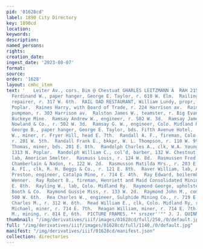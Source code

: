 ```yaml
---
pid: '01628cd'
label: 1890 City Directory
key: 1890cd
location: 
keywords: 
description: 
named_persons: 
rights: 
creation_date: 
ingest_date: '2023-08-07'
format: 
source: 
order: '1628'
layout: cmhc_item
text: '   Leiter Av., cors. Bim @ Chestuat GHARLES LEITZMANN A  RAH 215 RE     Raber
  Ferdinand W., paper hanger, George E. Taylor, r. 610 W. Elm.  Railing William, car
  repairer, r. 317 W. 6th.  RAIL OAD RESTAURANT, William Lundy, propr, 1309-1311 N.
  Poplar.  Raines Harry, with Board of Trade, r. 224 Harrison av.  Rainey Thomas,
  pumpman, r. 303 Harrison av.  Ralston James W., teamster, r. Big Evans Gulch, nw
  Buckeye Mine.  Ramsay Andrew W., engineer, r. 502 W. 3d.  Ramsay James, clk, John
  Nowland & Co., r. 502 W. 3d.  Ramsay G. W., engineer, Colo. Midland Ry.  Ramskill
  George B., paper hanger, George E. Taylor, bds. Fifth Avenue Hotel.  Rand George
  W., miner, r. Fryer Hill, head E. 7th.  Randall A. F., fireman, Colo. Midland Ry,
  r. 201 W. 5th.  Randall Frank E., bkkpr, W. L. Thompson, r. 110 W. 9th.  Randall
  Thomas, miner, bds. 201 E. 8th.  Randolph Charles A., clk, W.A. Young & Co., r.
  1313 N. Poplar.  Randolph William C., col’d, barber, 132 W. Chestnut.  Raper John,
  lab, American Smelter.  Rasmuss Louis, r. 124 W. 8d.  Rasmussen Fred., blksmith,
  Chamberlain & Nadon, r. 122 W. 2d.  Rasmusson Matilda Mrs., r. 203 E. 7th.  Rauhof
  A. FI., clk, R. H. Beggs & Co., r. 121 E. 8th.  Raver William, lab, American Smelter.  Rawson
  Preston, engineer, Catalpa Mine, r. 714 E. 4th.  Ray Edward, boilermkr, McNee &
  Wenner.  Ray Robert 8., fireman, Henriett and Maid Consolidated Mining Co., r. 411
  E. 8th.  Rayling W., lab, Colo. Midland Ry.  Raymond George, upholsterer, W. T.
  Booth & Co.  Raymond Gussie Miss, r. 133 W. 2d.  Raymond John M., coml. trav, r.
  500 W. 6th.  Rea Charles W., engineer, Sulphide Mining Co., r. 719 E. 6th.  Read
  Charles M., r. 312 W. 6th.  Read William E., clk, Colo. Midland Ry, r. 312 W. 6:h.  Reagan
  Michael, miner, r. 714 E. 7th.  Reagan William, miner, r. 714 E. 7th.  Reardon Dennis
  M., mining, r. 814 E, 6th.  PICTURE FRAMES, ** srszer''"" J. J. QUINN '
thumbnail: "/img/derivatives/iiif/images/01628cd/full/250,/0/default.jpg"
full: "/img/derivatives/iiif/images/01628cd/full/1140,/0/default.jpg"
manifest: "/img/derivatives/iiif/01628cd/manifest.json"
collection: directories
---
```

